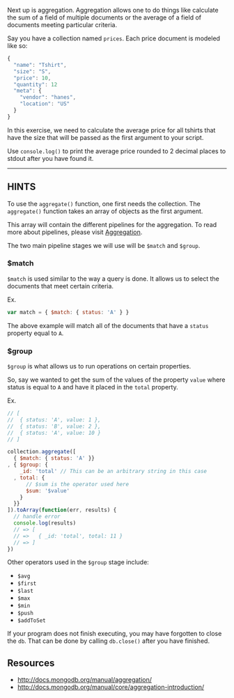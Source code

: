 Next up is aggregation. Aggregation allows one to do things like
calculate the sum of a field of multiple documents or the average
of a field of documents meeting particular criteria.

Say you have a collection named `prices`. Each price document is modeled
like so:

```js
{
  "name": "Tshirt",
  "size": "S",
  "price": 10,
  "quantity": 12
  "meta": {
    "vendor": "hanes",
    "location": "US"
  }
}
```

In this exercise, we need to calculate the average price for all tshirts
that have the size that will be passed as the first argument to your script.

Use `console.log()` to print the average price rounded to 2 decimal places
to stdout after you have found it.

-----------------------------------------------------------
## HINTS

To use the `aggregate()` function, one first needs the collection.
The `aggregate()` function takes an array of objects as the first argument.

This array will contain the different pipelines for the aggregation.
To read more about pipelines, please visit [Aggregation](http://docs.mongodb.org/manual/core/aggregation-introduction/).

The two main pipeline stages we will use will be `$match` and `$group`.

### $match

`$match` is used similar to the way a query is done. It allows us to select
the documents that meet certain criteria.

Ex.

```js
var match = { $match: { status: 'A' } }
```

The above example will match all of the documents that have a `status`
property equal to `A`.

### $group

`$group` is what allows us to run operations on certain properties.

So, say we wanted to get the sum of the values of the property `value`
where status is equal to `A` and have it placed in the `total` property.

Ex.

```js
// [
//  { status: 'A', value: 1 },
//  { status: 'B', value: 2 },
//  { status: 'A', value: 10 }
// ]

collection.aggregate([
  { $match: { status: 'A' }}
, { $group: {
    _id: 'total' // This can be an arbitrary string in this case
  , total: {
      // $sum is the operator used here
      $sum: '$value'
    }
  }}
]).toArray(function(err, results) {
  // handle error
  console.log(results)
  // => [
  // =>   { _id: 'total', total: 11 }
  // => ]
})
```
Other operators used in the `$group` stage include:

- `$avg`
- `$first`
- `$last`
- `$max`
- `$min`
- `$push`
- `$addToSet`

If your program does not finish executing, you may have forgotten to
close the `db`. That can be done by calling `db.close()` after you
have finished.

## Resources
* http://docs.mongodb.org/manual/aggregation/
* http://docs.mongodb.org/manual/core/aggregation-introduction/
